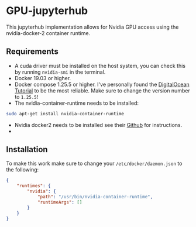 # GPU-jupyterhub
This jupyterhub implementation allows for Nvidia GPU access using the nvidia-docker-2 container runtime.

## Requirements
- A cuda driver must be installed on the host system, you can check this by running `nvidia-smi` in the terminal.
- Docker 19.03 or higher.
- Docker compose 1.25.5 or higher.
I've personally found the [DigitalOcean Tutorial](https://www.digitalocean.com/community/tutorials/how-to-install-docker-compose-on-ubuntu-18-04) to be the most reliable. Make sure to change the version number to `1.25.5`!
- The nvidia-container-runtime needs to be installed:
```bash
sudo apt-get install nvidia-container-runtime
```
- Nvidia docker2 needs to be installed see their [Github](https://github.com/NVIDIA/nvidia-docker) for instructions.
- 


## Installation
To make this work make sure to change your `/etc/docker/daemon.json` to the following:
```json
{
    "runtimes": {
        "nvidia": {
            "path": "/usr/bin/nvidia-container-runtime",
            "runtimeArgs": []
        }
    }
}

```
